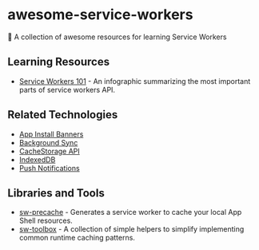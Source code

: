 # awesome-service-workers

:nut_and_bolt: A collection of awesome resources for learning Service Workers

## Learning Resources

- [Service Workers 101](https://github.com/delapuente/service-workers-101) - An infographic summarizing the most important parts of service workers API.

## Related Technologies

- [App Install Banners](https://github.com/TalAter/awesome-progressive-web-apps)
- [Background Sync](https://github.com/TalAter/awesome-progressive-web-apps)
- [CacheStorage API](https://github.com/TalAter/awesome-progressive-web-apps)
- [IndexedDB](https://github.com/TalAter/awesome-progressive-web-apps)
- [Push Notifications](https://github.com/TalAter/awesome-progressive-web-apps)

## Libraries and Tools

- [sw-precache](https://github.com/GoogleChrome/sw-precache) - Generates a service worker to cache your local App Shell resources.
- [sw-toolbox](https://github.com/GoogleChrome/sw-toolbox) - A collection of simple helpers to simplify implementing common runtime caching patterns.
